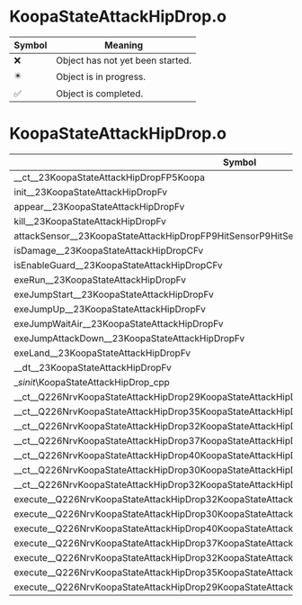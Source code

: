 # KoopaStateAttackHipDrop.o
| Symbol | Meaning 
| ------------- | ------------- 
| :x: | Object has not yet been started. 
| :eight_pointed_black_star: | Object is in progress. 
| :white_check_mark: | Object is completed. 


# KoopaStateAttackHipDrop.o
| Symbol | Decompiled? |
| ------------- | ------------- |
| __ct__23KoopaStateAttackHipDropFP5Koopa | :x: |
| init__23KoopaStateAttackHipDropFv | :x: |
| appear__23KoopaStateAttackHipDropFv | :x: |
| kill__23KoopaStateAttackHipDropFv | :x: |
| attackSensor__23KoopaStateAttackHipDropFP9HitSensorP9HitSensor | :x: |
| isDamage__23KoopaStateAttackHipDropCFv | :x: |
| isEnableGuard__23KoopaStateAttackHipDropCFv | :x: |
| exeRun__23KoopaStateAttackHipDropFv | :x: |
| exeJumpStart__23KoopaStateAttackHipDropFv | :x: |
| exeJumpUp__23KoopaStateAttackHipDropFv | :x: |
| exeJumpWaitAir__23KoopaStateAttackHipDropFv | :x: |
| exeJumpAttackDown__23KoopaStateAttackHipDropFv | :x: |
| exeLand__23KoopaStateAttackHipDropFv | :x: |
| __dt__23KoopaStateAttackHipDropFv | :x: |
| __sinit_\KoopaStateAttackHipDrop_cpp | :x: |
| __ct__Q226NrvKoopaStateAttackHipDrop29KoopaStateAttackHipDropNrvRunFv | :x: |
| __ct__Q226NrvKoopaStateAttackHipDrop35KoopaStateAttackHipDropNrvJumpStartFv | :x: |
| __ct__Q226NrvKoopaStateAttackHipDrop32KoopaStateAttackHipDropNrvJumpUpFv | :x: |
| __ct__Q226NrvKoopaStateAttackHipDrop37KoopaStateAttackHipDropNrvJumpWaitAirFv | :x: |
| __ct__Q226NrvKoopaStateAttackHipDrop40KoopaStateAttackHipDropNrvJumpAttackDownFv | :x: |
| __ct__Q226NrvKoopaStateAttackHipDrop30KoopaStateAttackHipDropNrvLandFv | :x: |
| __ct__Q226NrvKoopaStateAttackHipDrop32KoopaStateAttackHipDropNrvDamageFv | :x: |
| execute__Q226NrvKoopaStateAttackHipDrop32KoopaStateAttackHipDropNrvDamageCFP5Spine | :x: |
| execute__Q226NrvKoopaStateAttackHipDrop30KoopaStateAttackHipDropNrvLandCFP5Spine | :x: |
| execute__Q226NrvKoopaStateAttackHipDrop40KoopaStateAttackHipDropNrvJumpAttackDownCFP5Spine | :x: |
| execute__Q226NrvKoopaStateAttackHipDrop37KoopaStateAttackHipDropNrvJumpWaitAirCFP5Spine | :x: |
| execute__Q226NrvKoopaStateAttackHipDrop32KoopaStateAttackHipDropNrvJumpUpCFP5Spine | :x: |
| execute__Q226NrvKoopaStateAttackHipDrop35KoopaStateAttackHipDropNrvJumpStartCFP5Spine | :x: |
| execute__Q226NrvKoopaStateAttackHipDrop29KoopaStateAttackHipDropNrvRunCFP5Spine | :x: |
